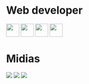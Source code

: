 <div>
  <h1>Web developer</h1>
  <img src="https://logospng.org/download/html-5/logo-html-5-512.png" width="35px" height="35px">
  <img src="https://logospng.org/download/css-3/logo-css-3-2048.png" width="35px" height="35px">
  <img src="https://trickdroid.org/wp-content/uploads/2019/12/Sobre-JavaScript-Definicao-Historia-Usos-e-Forcas.png" width="35px" height="35px">
  <img src="https://appmasters.io/static/react-47ce6e77f039020ee2e76a10c1e988e9.png" width="35px" height="35px">
</div>
<div>
  <h1>Midias</h1>
  <a href="https://instagram.com/mrcsxz_" target="_blank"> <img src="https://img.shields.io/badge/Instagram-E4405F?style=for-the-badge&logo=instagram&logoColor=white"></a>
  <a href="https://twitter.com/mrcsxz_" target="_blank".> <img src="https://img.shields.io/badge/Twitter-1DA1F2?style=for-the-badge&logo=twitter&logoColor=white"></a>
  <a href="https://www.linkedin.com/notifications/" target="_blank"> <img src="https://img.shields.io/badge/LinkedIn-0077B5?style=for-the-badge&logo=linkedin&logoColor=white"></a>
</div>
